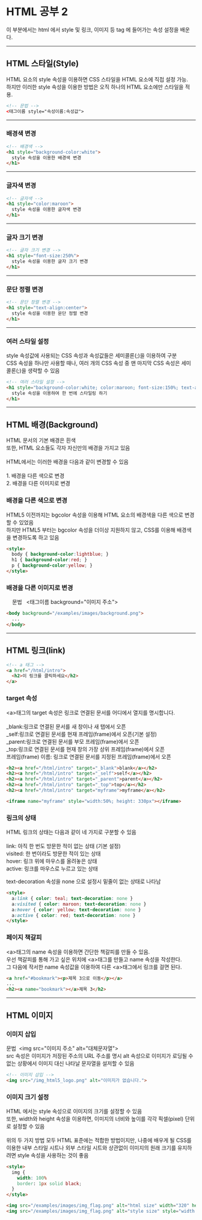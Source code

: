<h1>HTML 공부 2</h1>

<p> 이 부분에서는 html 에서 style 및 링크, 이미지 등 tag 에 들어가는 속성 설정을 배운다.<p>
  
<hr>
<h2>HTML 스타일(Style)</h2>
<p>HTML 요소의 style 속성을 이용하면 CSS 스타일을 HTML 요소에 직접 설정 가능.<br>
  하지만 이러한 style 속성을 이용한 방법은 오직 하나의 HTML 요소에만 스타일을 적용.</p>

```html
<!-- 문법 -->
<태그이름 style="속성이름:속성값">
```

<hr>
<h3>배경색 변경</h3>

```html
<!-- 배경색 -->
<h1 style="background-color:white">
  style 속성을 이용한 배경색 변경
</h1>
```

<hr>
<h3>글자색 변경</h3>

```html
<!-- 글자색 -->
<h1 style="color:maroon">
  style 속성을 이용한 글자색 변경
</h1>
```

<hr>
<h3>글자 크기 변경</h3>

```html
<!-- 글자 크기 변경 -->
<h1 style="font-size:250%">
  style 속성을 이용한 글자 크기 변경
</h1>
```

<hr>
<h3>문단 정렬 변경</h3>

```html
<!-- 문단 정렬 변경 -->
<h1 style="text-align:center">
  style 속성을 이용한 문단 정렬 변경
</h1>
```

<hr>
<h3>여러 스타일 설정</h3>
<p>         style 속성값에 사용되는 CSS 속성과 속성값들은 세미콜론(;)을 이용하여 구분 <br>
        CSS 속성을 하나만 사용할 때나, 여러 개의 CSS 속성 중 맨 마지막 CSS 속성은 세미콜론(;)을 생략할 수 있음</p>

```html
<!-- 여러 스타일 설정 -->
<h1 style="background-color:white; color:maroon; font-size:150%; text-align:center">
  style 속성을 이용하여 한 번에 스타일링 하기
</h1>
```

<hr>
<h2>HTML 배경(Background)</h2>
<p>
  HTML 문서의 기본 배경은 흰색<br>
  또한, HTML 요소들도 각자 자신만의 배경을 가지고 있음<br>
  <br>
  HTML에서는 이러한 배경을 다음과 같이 변경할 수 있음
  <br>
  <br>
  1. 배경을 다른 색으로 변경<br>
  2. 배경을 다른 이미지로 변경
</p>

<h3> 배경을 다른 색으로 변경</h3>
<p> HTML5 이전까지는 bgcolor 속성을 이용해 HTML 요소의 배경색을 다른 색으로 변경할 수 있었음<br>
  하지만 HTML5 부터는 bgcolor 속성을 더이상 지원하지 않고, CSS를 이용해 배경색을 변경하도록 하고 있음</p>
  
```html
<style>
  body { background-color:lightblue; }
  h1 { background-color:red; }
  p { background-color:yellow; }
</style>
```

<h3> 배경을 다른 이미지로 변경</h3>
<p>
&nbsp;&nbsp;&nbsp;&nbsp;문법
&nbsp;&nbsp;<태그이름 background="이미지 주소">
</p>
  
```html
<body background="/examples/images/background.png">
  ...
</body>
```

<hr>
<h2> HTML 링크(link)</h2>

```html
<!-- a 태그 -->
<a href="/html/intro">
  <h2>이 링크를 클릭하세요</h2>
</a>
```

<h3> target 속성</h3>
<p>&lt;a&gt;태그의 target 속성은 링크로 연결된 문서를 어디에서 열지를 명시합니다.<br>
<br>
_blank:링크로 연결된 문서를 새 창이나 새 탭에서 오픈<br>
_self:링크로 연결된 문서를 현재 프레임(frame)에서 오픈(기본 설정)<br>
_parent:링크로 연결된 문서를 부모 프레임(frame)에서 오픈<br>
_top:링크로 연결된 문서를 현재 창의 가장 상위 프레임(frame)에서 오픈<br>
프레임(frame) 이름: 링크로 연결된 문서를 지정된 프레임(frame)에서 오픈</p>

```html
<h2><a href="/html/intro" target="_blank">blank</a></h2>
<h2><a href="/html/intro" target="_self">self</a></h2>
<h2><a href="/html/intro" target="_parent">parent</a></h2>
<h2><a href="/html/intro" target="_top">top</a></h2>
<h2><a href="/html/intro" target="myframe">myframe</a></h2>

<iframe name="myframe" style="width:50%; height: 330px"></iframe>
```

<h3> 링크의 상태 </h3>
<p> HTML 링크의 상태는 다음과 같이 네 가지로 구분할 수 있음<br><br>
  link: 아직 한 번도 방문한 적이 없는 상태 (기본 설정)<br>
  visited: 한 번이라도 방문한 적이 있는 상태<br>
  hover: 링크 위에 마우스를 올려놓은 상태<br>
  active: 링크를 마우스로 누르고 있는 상태<br>
  
  text-decoration 속성을 none 으로 설정시 밑줄이 없는 상태로 나타남
</p>

```html
<style>
  a:link { color: teal; text-decoration: none }
  a:visited { color: maroon; text-decoration: none }
  a:hover { color: yellow; text-decoration: none }
  a:active { color: red; text-decoration: none }
</style>
```

<h3> 페이지 책갈피 </h3>
<p> &lt;a&gt;태그의 name 속성을 이용하면 간단한 책갈피를 만들 수 있음.<br>
  우선 책갈피를 통해 가고 싶은 위치에 &lt;a&gt;태그를 만들고 name 속성을 작성한다.<br>
  그 다음에 작서한 name 속성값을 이용하여 다른 &lt;a&gt;태그에서 링크를 걸면 된다.
</p>

```html
<a href="#bookmark"><p>제목 3으로 이동</p></a>
...
<h2><a name="bookmark"></a>제목 3</h2>
```

<hr>
<h2>HTML 이미지</h2>

<h3>이미지 삽입</h3>
<p> 
  문법&nbsp;&nbsp;&lt;img src="이미지 주소" alt="대체문자열"&gt;<br>
  src 속성은 이미지가 저장된 주소의 URL 주소를 명시
  alt 속성으로 이미지가 로딩될 수 없는 상황에서 이미지 대신 나타날 문자열을 설저할 수 있음
</p>

```html
<!-- 이미지 삽입 -->
<img src="/img_html5_logo.png" alt="이미지가 없습니다.">
```

<h3>이미지 크기 설정</h3>
<p>
  HTML 에서는 style 속성으로 이미지의 크기를 설정할 수 있음<br>
  또한, width와 height 속성을 이용하면, 이미지의 너비와 높이를 각각 픽셀(pixel) 단위로 설정할 수 있음<br><br>
  위의 두 가지 방법 모두 HTML 표준에는 적합한 방법이지만, 나중에 배우게 될 CSS를 이용한 내부 스타일 시트나 외부 스타일 시트와 상관없이 이미지의 원래 크기를 유지하려면 style 속성을 사용하는 것이 좋음
</p>

```html
<style>
  img {
    width: 100%
    border: 1px solid black;
  }
</style>

<img src="/examples/images/img_flag.png" alt="html size" width="320" height="214">
<img src="/examples/images/img_flag.png" alt="style size" style="width:320px; height:214px">
```
